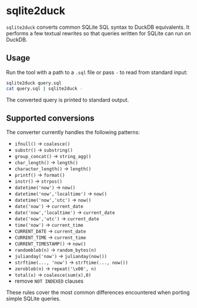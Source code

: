 # sqlite2duck

`sqlite2duck` converts common SQLite SQL syntax to DuckDB equivalents. It performs a few textual rewrites so that queries written for SQLite can run on DuckDB.

## Usage

Run the tool with a path to a `.sql` file or pass `-` to read from standard input:

```bash
sqlite2duck query.sql
cat query.sql | sqlite2duck -
```

The converted query is printed to standard output.

## Supported conversions

The converter currently handles the following patterns:

- `ifnull()` -> `coalesce()`
- `substr()` -> `substring()`
- `group_concat()` -> `string_agg()`
- `char_length()` -> `length()`
- `character_length()` -> `length()`
- `printf()` -> `format()`
- `instr()` -> `strpos()`
- `datetime('now')` -> `now()`
- `datetime('now','localtime')` -> `now()`
- `datetime('now','utc')` -> `now()`
- `date('now')` -> `current_date`
- `date('now','localtime')` -> `current_date`
- `date('now','utc')` -> `current_date`
- `time('now')` -> `current_time`
- `CURRENT_DATE` -> `current_date`
- `CURRENT_TIME` -> `current_time`
- `CURRENT_TIMESTAMP()` -> `now()`
- `randomblob(n)` -> `random_bytes(n)`
- `julianday('now')` -> `julianday(now())`
- `strftime(..., 'now')` -> `strftime(..., now())`
- `zeroblob(n)` -> `repeat('\x00', n)`
- `total(x)` -> `coalesce(sum(x),0)`
- remove `NOT INDEXED` clauses

These rules cover the most common differences encountered when porting simple
SQLite queries.
